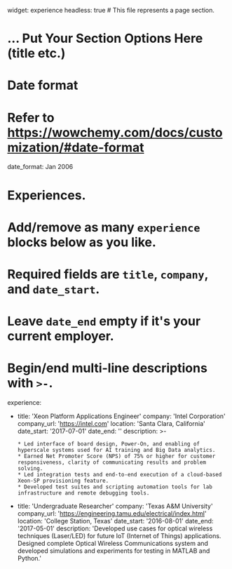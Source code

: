 widget: experience
headless: true  # This file represents a page section.

# ... Put Your Section Options Here (title etc.)

# Date format
#   Refer to https://wowchemy.com/docs/customization/#date-format
date_format: Jan 2006

# Experiences.
#   Add/remove as many `experience` blocks below as you like.
#   Required fields are `title`, `company`, and `date_start`.
#   Leave `date_end` empty if it's your current employer.
#   Begin/end multi-line descriptions with `>-`.

experience:
  - title: 'Xeon Platform Applications Engineer'
    company: 'Intel Corporation'
    company_url: 'https://intel.com'
    location: 'Santa Clara, California'
    date_start: '2017-07-01'
    date_end: ''
    description: >-
    
        * Led interface of board design, Power-On, and enabling of hyperscale systems used for AI training and Big Data analytics.
        * Earned Net Promoter Score (NPS) of 75% or higher for customer responsiveness, clarity of communicating results and problem solving.
        * Led integration tests and end-to-end execution of a cloud-based Xeon-SP provisioning feature.
        * Developed test suites and scripting automation tools for lab infrastructure and remote debugging tools.
    
  - title: 'Undergraduate Researcher'
    company: 'Texas A&M University'
    company_url: 'https://engineering.tamu.edu/electrical/index.html'
    location: 'College Station, Texas'
    date_start: '2016-08-01'
    date_end: '2017-05-01'
    description: 'Developed use cases for optical wireless techniques (Laser/LED) for future IoT (Internet of Things) applications. 
    Designed complete Optical Wireless Communications system and developed simulations and experiments for testing in MATLAB and Python.'